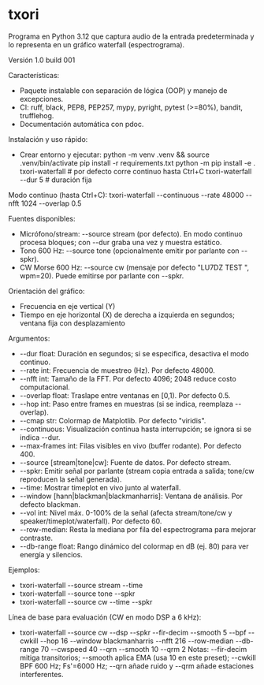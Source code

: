 # txori
Programa en Python 3.12 que captura audio de la entrada predeterminada y lo representa en un gráfico waterfall (espectrograma).

Versión 1.0 build 001

Características:
- Paquete instalable con separación de lógica (OOP) y manejo de excepciones.
- CI: ruff, black, PEP8, PEP257, mypy, pyright, pytest (>=80%), bandit, trufflehog.
- Documentación automática con pdoc.

Instalación y uso rápido:
- Crear entorno y ejecutar:
  python -m venv .venv && source .venv/bin/activate
  pip install -r requirements.txt
  python -m pip install -e .
  txori-waterfall  # por defecto corre continuo hasta Ctrl+C
  txori-waterfall --dur 5  # duración fija

Modo continuo (hasta Ctrl+C):
  txori-waterfall --continuous --rate 48000 --nfft 1024 --overlap 0.5

Fuentes disponibles:
- Micrófono/stream: --source stream (por defecto). En modo continuo procesa bloques; con --dur graba una vez y muestra estático.
- Tono 600 Hz: --source tone (opcionalmente emitir por parlante con --spkr).
- CW Morse 600 Hz: --source cw (mensaje por defecto "LU7DZ TEST     ", wpm=20). Puede emitirse por parlante con --spkr.

Orientación del gráfico:
- Frecuencia en eje vertical (Y)
- Tiempo en eje horizontal (X) de derecha a izquierda en segundos; ventana fija con desplazamiento

Argumentos:
- --dur float: Duración en segundos; si se especifica, desactiva el modo continuo.
- --rate int: Frecuencia de muestreo (Hz). Por defecto 48000.
- --nfft int: Tamaño de la FFT. Por defecto 4096; 2048 reduce costo computacional.
- --overlap float: Traslape entre ventanas en [0,1). Por defecto 0.5.
- --hop int: Paso entre frames en muestras (si se indica, reemplaza --overlap).
- --cmap str: Colormap de Matplotlib. Por defecto "viridis".
- --continuous: Visualización continua hasta interrupción; se ignora si se indica --dur.
- --max-frames int: Filas visibles en vivo (buffer rodante). Por defecto 400.
- --source [stream|tone|cw]: Fuente de datos. Por defecto stream.
- --spkr: Emitir señal por parlante (stream copia entrada a salida; tone/cw reproducen la señal generada).
- --time: Mostrar timeplot en vivo junto al waterfall.
- --window [hann|blackman|blackmanharris]: Ventana de análisis. Por defecto blackman.
- --vol int: Nivel máx. 0-100% de la señal (afecta stream/tone/cw y speaker/timeplot/waterfall). Por defecto 60.
- --row-median: Resta la mediana por fila del espectrograma para mejorar contraste.
- --db-range float: Rango dinámico del colormap en dB (ej. 80) para ver energía y silencios.

Ejemplos:
- txori-waterfall --source stream --time
- txori-waterfall --source tone --spkr
- txori-waterfall --source cw --time --spkr

Línea de base para evaluación (CW en modo DSP a 6 kHz):
- txori-waterfall --source cw --dsp --spkr --fir-decim --smooth 5 --bpf --cwkill --hop 16 --window blackmanharris --nfft 216 --row-median --db-range 70 --cwspeed 40 --qrn --smooth 10 --qrm 2
  Notas: --fir-decim mitiga transitorios; --smooth aplica EMA (usa 10 en este preset); --cwkill BPF 600 Hz; Fs'=6000 Hz; --qrn añade ruido y --qrm añade estaciones interferentes.
